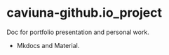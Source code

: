 # caviuna-github.io_project
Doc for portfolio presentation and personal work.

- Mkdocs and Material. 
